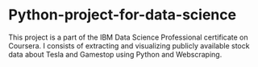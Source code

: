 # Python-project-for-data-science
This project is a part of the IBM Data Science Professional certificate on Coursera.
I consists of extracting and visualizing publicly available stock data about Tesla and Gamestop
using Python and Webscraping.
